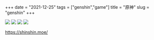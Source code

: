 +++
date = "2021-12-25"
tags = ["genshin","game"]
title = "原神"
slug = "genshin"
+++

<style>
.containerx p img {
    width: 100%;
    padding: 0;
}
</style>

<a href="/game/genshin/genshin_klee.png"><img src="/game/genshin/genshin_klee.png"></a>
<a href="/game/genshin/genshin_raiden.png"><img src="/game/genshin/genshin_raiden.png"></a>
<a href="/game/genshin/genshin_noelle.png"><img src="/game/genshin/genshin_noelle.png"></a>
<a href="/game/genshin/genshin_barbara.png"><img src="/game/genshin/genshin_barbara.png"></a>

https://shinshin.moe/
